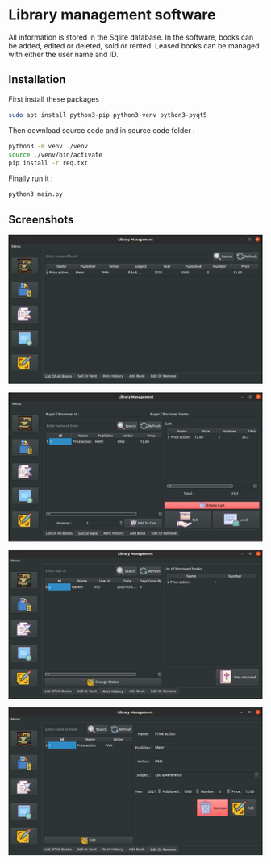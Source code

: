 # Library management software

All information is stored in the Sqlite database. In the software, books can be added, edited or deleted, sold or rented.
Leased books can be managed with either the user name and ID.

## Installation
First install these packages : 
```bash
sudo apt install python3-pip python3-venv python3-pyqt5
```
Then download source code and in source code folder :
```bash
python3 -m venv ./venv
source ./venv/bin/activate
pip install -r req.txt
```
Finally run it : 
```bash
python3 main.py
```

## Screenshots
![alt text](screenshot/1.png)


![alt text](screenshot/2.png)


![alt text](screenshot/3.png)


![alt text](screenshot/4.png)